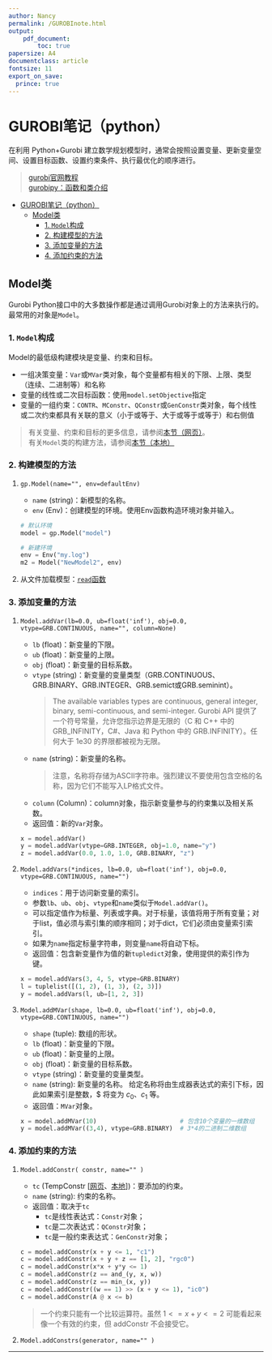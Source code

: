 ```yaml
---
author: Nancy
permalink: /GUROBInote.html
output:
    pdf_document:
        toc: true
papersize: A4
documentclass: article
fontsize: 11
export_on_save:
  prince: true
---
```


# GUROBI笔记（python）

在利用 Python+Gurobi 建立数学规划模型时，通常会按照设置变量、更新变量空间、设置目标函数、设置约束条件、执行最优化的顺序进行。  

> [gurobi官网教程](https://www.gurobi.com/documentation/9.5/quickstart_windows/cs_simple_python_example.html)  
> [gurobipy：函数和类介绍](https://www.gurobi.com/documentation/9.5/refman/py_python_api_overview.html#sec:Python)

- [GUROBI笔记（python）](#gurobi笔记python)
  - [Model类](#model类)
    - [1. ```Model```构成](#1-model构成)
    - [2. 构建模型的方法](#2-构建模型的方法)
    - [3. 添加变量的方法](#3-添加变量的方法)
    - [4. 添加约束的方法](#4-添加约束的方法)

## Model类

Gurobi Python接口中的大多数操作都是通过调用Gurobi对象上的方法来执行的。最常用的对象是```Model```。  

### 1. ```Model```构成  

Model的最低级构建模块是变量、约束和目标。  

- 一组决策变量：```Var```或```MVar```类对象，每个变量都有相关的下限、上限、类型（连续、二进制等）和名称  
- 变量的线性或二次目标函数：使用```model.setObjective```指定  
- 变量的一组约束：```CONTR```、```MConstr```、```QConstr```或```GenConstr```类对象，每个线性或二次约束都具有关联的意义（小于或等于、大于或等于或等于）和右侧值  

> 有关变量、约束和目标的更多信息，请参阅[本节（网页）](https://www.gurobi.com/documentation/9.5/refman/variables_and_constraints_.html#sec:VarsConstraintsObjectives)。  
> 有关```Model```类的构建方法，请参阅[本节（本地）](D:/gurobi952/win64/docs/refman/py_model.html)

### 2. 构建模型的方法  

1. ```gp.Model(name="", env=defaultEnv)```  
    - ```name``` (string)：新模型的名称。
    - ```env``` (Env)：创建模型的环境。使用Env函数构造环境对象并输入。

    ```python {.line-numbers}
    # 默认环境
    model = gp.Model("model")

    # 新建环境
    env = Env("my.log")
    m2 = Model("NewModel2", env)
    ```

2. 从文件加载模型：[```read```函数](https://www.gurobi.com/documentation/9.5/refman/py_read.html#pythonmethod:read)

### 3. 添加变量的方法  

1. ```Model.addVar(lb=0.0, ub=float('inf'), obj=0.0, vtype=GRB.CONTINUOUS, name="", column=None)```
    - ```lb``` (float)：新变量的下限。
    - ```ub``` (float)：新变量的上限。
    - ```obj``` (float)：新变量的目标系数。
    - ```vtype``` (string)：新变量的变量类型（GRB.CONTINUOUS、GRB.BINARY、GRB.INTEGER、GRB.semict或GRB.seminint）。
        > The available variables types are continuous, general integer, binary, semi-continuous, and semi-integer.
        > Gurobi API 提供了一个符号常量，允许您指示边界是无限的（C 和 C++ 中的 GRB_INFINITY，C#、Java 和 Python 中的 GRB.INFINITY）。任何大于 1e30 的界限都被视为无限。
    - ```name``` (string)：新变量的名称。
        > 注意，名称将存储为ASCII字符串。强烈建议不要使用包含空格的名称，因为它们不能写入LP格式文件。
    - ```column``` (Column)：column对象，指示新变量参与的约束集以及相关系数。
    - 返回值：新的```Var```对象。  

    ```python {.line-numbers}
    x = model.addVar()
    y = model.addVar(vtype=GRB.INTEGER, obj=1.0, name="y")
    z = model.addVar(0.0, 1.0, 1.0, GRB.BINARY, "z")
    ```
  
2. ```Model.addVars(*indices, lb=0.0, ub=float('inf'), obj=0.0, vtype=GRB.CONTINUOUS, name="")```
    - ```indices```：用于访问新变量的索引。
    - 参数```lb```、```ub```、```obj```、```vtype```和```name```类似于```Model.addVar()```。
    - 可以指定值作为标量、列表或字典。对于标量，该值将用于所有变量；对于list，值必须与索引集的顺序相同；对于dict，它们必须由变量索引索引。
    - 如果为```name```指定标量字符串，则变量```name```将自动下标。
    - 返回值：包含新变量作为值的新```tupledict```对象，使用提供的索引作为键。

    ```python {.line-numbers}
    x = model.addVars(3, 4, 5, vtype=GRB.BINARY)
    l = tuplelist([(1, 2), (1, 3), (2, 3)])
    y = model.addVars(l, ub=[1, 2, 3])
    ```
  
3. ```Model.addMVar(shape, lb=0.0, ub=float('inf'), obj=0.0, vtype=GRB.CONTINUOUS, name="")```  
    - ```shape``` (tuple): 数组的形状。
    - ```lb``` (float)：新变量的下限。
    - ```ub``` (float)：新变量的上限。
    - ```obj``` (float)：新变量的目标系数。
    - ```vtype``` (string)：新变量的变量类型。
    - ```name``` (string): 新变量的名称。 给定名称将由生成器表达式的索引下标，因此如果索引是整数，$ 将变为 $c_0$、$c_1$ 等。
    - 返回值：```MVar```对象。

    ```python {.line-numbers}
    x = model.addMVar(10)                       # 包含10个变量的一维数组
    y = model.addMVar((3,4), vtype=GRB.BINARY)  # 3*4的二进制二维数组
    ```

### 4. 添加约束的方法  

1. ```Model.addConstr( constr, name="" )```  
    - ```tc``` (TempConstr [[网页](https://www.gurobi.com/documentation/9.5/refman/py_tempconstr.html#pythonclass:TempConstr)、[本地](D:/gurobi952/win64/docs/refman/py_tempconstr.html#pythonclass:TempConstr)])：要添加的约束。
    - ```name``` (string): 约束的名称。
    - 返回值：取决于```tc```
      - ```tc```是线性表达式：```Constr```对象；
      - ```tc```是二次表达式：```QConstr```对象；
      - ```tc```是一般约束表达式：```GenConstr```对象；  

    ```python {.line-numbers}
    c = model.addConstr(x + y <= 1, "c1")
    c = model.addConstr(x + y + z == [1, 2], "rgc0")
    c = model.addConstr(x*x + y*y <= 1)
    c = model.addConstr(z == and_(y, x, w))
    c = model.addConstr(z == min_(x, y))
    c = model.addConstr((w == 1) >> (x + y <= 1), "ic0")
    c = model.addConstr(A @ x <= b)
    ```

    > 一个约束只能有一个比较运算符。虽然 $1 <= x + y <= 2$ 可能看起来像一个有效的约束，但 addConstr 不会接受它。  

2. ```Model.addConstrs(generator, name="" )```

---
